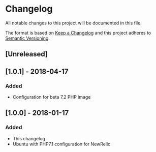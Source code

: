 # Changelog
All notable changes to this project will be documented in this file.

The format is based on [Keep a Changelog](http://keepachangelog.com/en/1.0.0/)
and this project adheres to [Semantic Versioning](http://semver.org/spec/v2.0.0.html).

## [Unreleased]

## [1.0.1] - 2018-04-17
### Added
- Configuration for beta 7.2 PHP image

## [1.0.0] - 2018-01-17
### Added
- This changelog
- Ubuntu with PHP7.1 configuration for NewRelic
